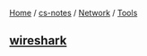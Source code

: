 [Home](https://mengxianbin.github.io) /
[cs-notes](https://mengxianbin.github.io/cs-notes/site) /
[Network](https://mengxianbin.github.io/cs-notes/site/Network) /
[Tools](https://mengxianbin.github.io/cs-notes/site/Network/Tools)

## [wireshark](https://mengxianbin.github.io/cs-notes/site/Network/Tools/wireshark)
